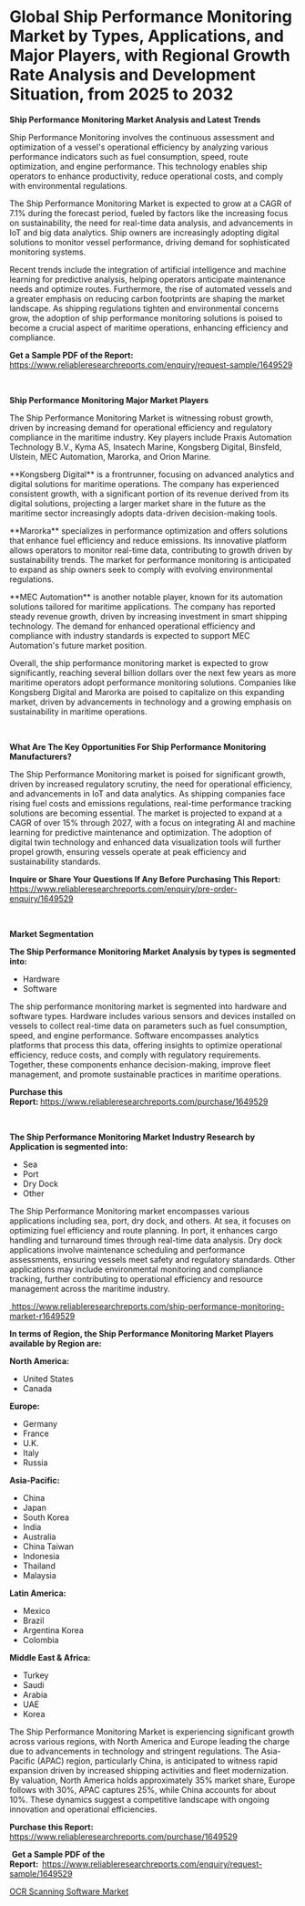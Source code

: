 <p><h1>Global Ship Performance Monitoring Market by Types, Applications, and Major Players, with Regional Growth Rate Analysis and Development Situation, from 2025 to 2032</h1></p><p><strong>Ship Performance Monitoring Market Analysis and Latest Trends</strong></p>
<p><p>Ship Performance Monitoring involves the continuous assessment and optimization of a vessel's operational efficiency by analyzing various performance indicators such as fuel consumption, speed, route optimization, and engine performance. This technology enables ship operators to enhance productivity, reduce operational costs, and comply with environmental regulations.</p><p>The Ship Performance Monitoring Market is expected to grow at a CAGR of 7.1% during the forecast period, fueled by factors like the increasing focus on sustainability, the need for real-time data analysis, and advancements in IoT and big data analytics. Ship owners are increasingly adopting digital solutions to monitor vessel performance, driving demand for sophisticated monitoring systems. </p><p>Recent trends include the integration of artificial intelligence and machine learning for predictive analysis, helping operators anticipate maintenance needs and optimize routes. Furthermore, the rise of automated vessels and a greater emphasis on reducing carbon footprints are shaping the market landscape. As shipping regulations tighten and environmental concerns grow, the adoption of ship performance monitoring solutions is poised to become a crucial aspect of maritime operations, enhancing efficiency and compliance.</p></p>
<p><strong>Get a Sample PDF of the Report:&nbsp;</strong> <a href="https://www.reliableresearchreports.com/enquiry/request-sample/1649529?utm_campaign=3057&utm_medium=2&utm_source=Github&utm_content=ia&utm_term=09032025&utm_id=ship-performance-monitoring">https://www.reliableresearchreports.com/enquiry/request-sample/1649529</a></p>
<p>&nbsp;</p>
<p><strong>Ship Performance Monitoring Major Market Players</strong></p>
<p><p>The Ship Performance Monitoring Market is witnessing robust growth, driven by increasing demand for operational efficiency and regulatory compliance in the maritime industry. Key players include Praxis Automation Technology B.V., Kyma AS, Insatech Marine, Kongsberg Digital, Binsfeld, Ulstein, MEC Automation, Marorka, and Orion Marine.</p><p>**Kongsberg Digital** is a frontrunner, focusing on advanced analytics and digital solutions for maritime operations. The company has experienced consistent growth, with a significant portion of its revenue derived from its digital solutions, projecting a larger market share in the future as the maritime sector increasingly adopts data-driven decision-making tools.</p><p>**Marorka** specializes in performance optimization and offers solutions that enhance fuel efficiency and reduce emissions. Its innovative platform allows operators to monitor real-time data, contributing to growth driven by sustainability trends. The market for performance monitoring is anticipated to expand as ship owners seek to comply with evolving environmental regulations.</p><p>**MEC Automation** is another notable player, known for its automation solutions tailored for maritime applications. The company has reported steady revenue growth, driven by increasing investment in smart shipping technology. The demand for enhanced operational efficiency and compliance with industry standards is expected to support MEC Automation's future market position.</p><p>Overall, the ship performance monitoring market is expected to grow significantly, reaching several billion dollars over the next few years as more maritime operators adopt performance monitoring solutions. Companies like Kongsberg Digital and Marorka are poised to capitalize on this expanding market, driven by advancements in technology and a growing emphasis on sustainability in maritime operations.</p></p>
<p>&nbsp;</p>
<p><strong>What Are The Key Opportunities For Ship Performance Monitoring Manufacturers?</strong></p>
<p><p>The Ship Performance Monitoring market is poised for significant growth, driven by increased regulatory scrutiny, the need for operational efficiency, and advancements in IoT and data analytics. As shipping companies face rising fuel costs and emissions regulations, real-time performance tracking solutions are becoming essential. The market is projected to expand at a CAGR of over 15% through 2027, with a focus on integrating AI and machine learning for predictive maintenance and optimization. The adoption of digital twin technology and enhanced data visualization tools will further propel growth, ensuring vessels operate at peak efficiency and sustainability standards.</p></p>
<p><strong>Inquire or Share Your Questions If Any Before Purchasing This Report:</strong> <a href="https://www.reliableresearchreports.com/enquiry/pre-order-enquiry/1649529?utm_campaign=3057&utm_medium=2&utm_source=Github&utm_content=ia&utm_term=09032025&utm_id=ship-performance-monitoring">https://www.reliableresearchreports.com/enquiry/pre-order-enquiry/1649529</a></p>
<p>&nbsp;</p>
<p><strong>Market Segmentation</strong></p>
<p><strong>The Ship Performance Monitoring Market Analysis by types is segmented into:</strong></p>
<p><ul><li>Hardware</li><li>Software</li></ul></p>
<p><p>The ship performance monitoring market is segmented into hardware and software types. Hardware includes various sensors and devices installed on vessels to collect real-time data on parameters such as fuel consumption, speed, and engine performance. Software encompasses analytics platforms that process this data, offering insights to optimize operational efficiency, reduce costs, and comply with regulatory requirements. Together, these components enhance decision-making, improve fleet management, and promote sustainable practices in maritime operations.</p></p>
<p><strong>Purchase this Report:&nbsp;</strong><a href="https://www.reliableresearchreports.com/purchase/1649529?utm_campaign=3057&utm_medium=2&utm_source=Github&utm_content=ia&utm_term=09032025&utm_id=ship-performance-monitoring">https://www.reliableresearchreports.com/purchase/1649529</a></p>
<p>&nbsp;</p>
<p><strong>The Ship Performance Monitoring Market Industry Research by Application is segmented into:</strong></p>
<p><ul><li>Sea</li><li>Port</li><li>Dry Dock</li><li>Other</li></ul></p>
<p><p>The Ship Performance Monitoring market encompasses various applications including sea, port, dry dock, and others. At sea, it focuses on optimizing fuel efficiency and route planning. In port, it enhances cargo handling and turnaround times through real-time data analysis. Dry dock applications involve maintenance scheduling and performance assessments, ensuring vessels meet safety and regulatory standards. Other applications may include environmental monitoring and compliance tracking, further contributing to operational efficiency and resource management across the maritime industry.</p></p>
<p><a href="https://www.reliableresearchreports.com/ship-performance-monitoring-market-r1649529?utm_campaign=3057&utm_medium=2&utm_source=Github&utm_content=ia&utm_term=09032025&utm_id=ship-performance-monitoring">&nbsp;https://www.reliableresearchreports.com/ship-performance-monitoring-market-r1649529</a></p>
<p><strong>In terms of Region, the Ship Performance Monitoring Market Players available by Region are:</strong></p>
<p>
    <p> <strong> North America: </strong>
        <ul>
            <li>United States</li>
            <li>Canada</li>
        </ul>
        </p> 
    <p> <strong> Europe: </strong>
        <ul>
            <li>Germany</li>
            <li>France</li>
            <li>U.K.</li>
            <li>Italy</li>
            <li>Russia</li>
        </ul>
        </p> 
    <p> <strong> Asia-Pacific: </strong>
        <ul>
            <li>China</li>
            <li>Japan</li>
            <li>South Korea</li>
            <li>India</li>
            <li>Australia</li>
            <li>China Taiwan</li>
            <li>Indonesia</li>
            <li>Thailand</li>
            <li>Malaysia</li>
        </ul>
        </p> 
    <p> <strong> Latin America: </strong>
        <ul>
            <li>Mexico</li>
            <li>Brazil</li>
            <li>Argentina Korea</li>
            <li>Colombia</li>
        </ul>
        </p> 
    <p> <strong> Middle East & Africa: </strong>
        <ul>
            <li>Turkey</li>
            <li>Saudi</li>
            <li>Arabia</li>
            <li>UAE</li>
            <li>Korea</li>
        </ul>
    </p>
    </p>
<p><p>The Ship Performance Monitoring Market is experiencing significant growth across various regions, with North America and Europe leading the charge due to advancements in technology and stringent regulations. The Asia-Pacific (APAC) region, particularly China, is anticipated to witness rapid expansion driven by increased shipping activities and fleet modernization. By valuation, North America holds approximately 35% market share, Europe follows with 30%, APAC captures 25%, while China accounts for about 10%. These dynamics suggest a competitive landscape with ongoing innovation and operational efficiencies.</p></p>
<p><strong>Purchase this Report: </strong><a href="https://www.reliableresearchreports.com/purchase/1649529?utm_campaign=3057&utm_medium=2&utm_source=Github&utm_content=ia&utm_term=09032025&utm_id=ship-performance-monitoring">https://www.reliableresearchreports.com/purchase/1649529</a></p>
<p>&nbsp;<strong>Get a Sample PDF of the Report:&nbsp;&nbsp;</strong><a href="https://www.reliableresearchreports.com/enquiry/request-sample/1649529?utm_campaign=3057&utm_medium=2&utm_source=Github&utm_content=ia&utm_term=09032025&utm_id=ship-performance-monitoring">https://www.reliableresearchreports.com/enquiry/request-sample/1649529</a></p>
<p><strong></strong></p>
<p><p><a href="https://github.com/kaddahblejc/Market-Research-Report-List-1/blob/main/ocr-scanning-software-market.md?utm_campaign=3057&utm_medium=2&utm_source=Github&utm_content=ia&utm_term=09032025&utm_id=ship-performance-monitoring">OCR Scanning Software Market</a></p></p>